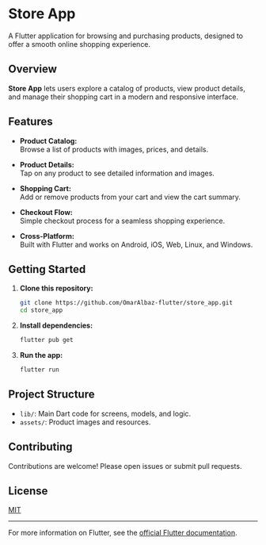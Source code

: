 # Store App

A Flutter application for browsing and purchasing products, designed to offer a smooth online shopping experience.

## Overview

**Store App** lets users explore a catalog of products, view product details, and manage their shopping cart in a modern and responsive interface.

## Features

- **Product Catalog:**  
  Browse a list of products with images, prices, and details.

- **Product Details:**  
  Tap on any product to see detailed information and images.

- **Shopping Cart:**  
  Add or remove products from your cart and view the cart summary.

- **Checkout Flow:**  
  Simple checkout process for a seamless shopping experience.

- **Cross-Platform:**  
  Built with Flutter and works on Android, iOS, Web, Linux, and Windows.

## Getting Started

1. **Clone this repository:**
   ```sh
   git clone https://github.com/OmarAlbaz-flutter/store_app.git
   cd store_app
   ```

2. **Install dependencies:**
   ```sh
   flutter pub get
   ```

3. **Run the app:**
   ```sh
   flutter run
   ```

## Project Structure

- `lib/`: Main Dart code for screens, models, and logic.
- `assets/`: Product images and resources.

## Contributing

Contributions are welcome! Please open issues or submit pull requests.

## License

[MIT](LICENSE)

---

For more information on Flutter, see the [official Flutter documentation](https://docs.flutter.dev/).
